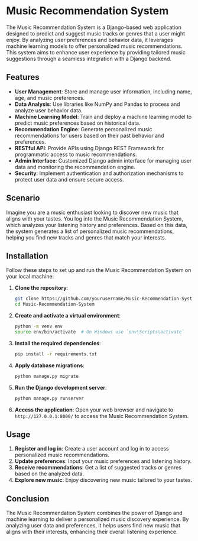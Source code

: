 # Music Recommendation System

The Music Recommendation System is a Django-based web application designed to predict and suggest music tracks or genres that a user might enjoy. By analyzing user preferences and behavior data, it leverages machine learning models to offer personalized music recommendations. This system aims to enhance user experience by providing tailored music suggestions through a seamless integration with a Django backend.

## Features

- **User Management**: Store and manage user information, including name, age, and music preferences.
- **Data Analysis**: Use libraries like NumPy and Pandas to process and analyze user behavior data.
- **Machine Learning Model**: Train and deploy a machine learning model to predict music preferences based on historical data.
- **Recommendation Engine**: Generate personalized music recommendations for users based on their past behavior and preferences.
- **RESTful API**: Provide APIs using Django REST Framework for programmatic access to music recommendations.
- **Admin Interface**: Customized Django admin interface for managing user data and monitoring the recommendation engine.
- **Security**: Implement authentication and authorization mechanisms to protect user data and ensure secure access.

## Scenario

Imagine you are a music enthusiast looking to discover new music that aligns with your tastes. You log into the Music Recommendation System, which analyzes your listening history and preferences. Based on this data, the system generates a list of personalized music recommendations, helping you find new tracks and genres that match your interests.

## Installation

Follow these steps to set up and run the Music Recommendation System on your local machine:

1. **Clone the repository**:
    ```bash
    git clone https://github.com/yourusername/Music-Recommendation-System.git
    cd Music-Recommendation-System
    ```

2. **Create and activate a virtual environment**:
    ```bash
    python -m venv env
    source env/bin/activate  # On Windows use `env\Scripts\activate`
    ```

3. **Install the required dependencies**:
    ```bash
    pip install -r requirements.txt
    ```

4. **Apply database migrations**:
    ```bash
    python manage.py migrate
    ```

5. **Run the Django development server**:
    ```bash
    python manage.py runserver
    ```

6. **Access the application**:
    Open your web browser and navigate to `http://127.0.0.1:8000/` to access the Music Recommendation System.

## Usage

1. **Register and log in**: Create a user account and log in to access personalized music recommendations.
2. **Update preferences**: Input your music preferences and listening history.
3. **Receive recommendations**: Get a list of suggested tracks or genres based on the analyzed data.
4. **Explore new music**: Enjoy discovering new music tailored to your tastes.

## Conclusion

The Music Recommendation System combines the power of Django and machine learning to deliver a personalized music discovery experience. By analyzing user data and preferences, it helps users find new music that aligns with their interests, enhancing their overall listening experience.

